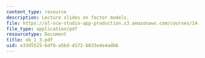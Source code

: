 ```yaml
---
content_type: resource
description: Lecture slides on factor models.
file: https://ol-ocw-studio-app-production.s3.amazonaws.com/courses/14-462-advanced-macroeconomics-ii-spring-2007/e33d55256df8a5bd4572b033e4e4adb6_ob_1_3.pdf
file_type: application/pdf
resourcetype: Document
title: ob_1_3.pdf
uid: e33d5525-6df8-a5bd-4572-b033e4e4adb6
---
```

